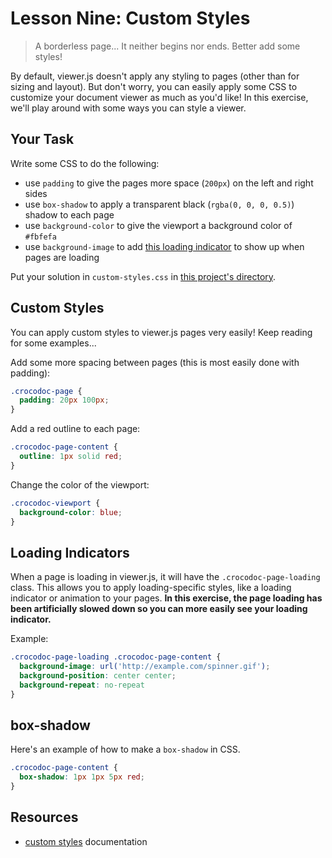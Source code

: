 # Lesson Nine: Custom Styles

> A borderless page...
>   It neither begins nor ends.
> Better add some styles!


By default, viewer.js doesn't apply any styling to pages (other than for sizing and layout). But don't worry, you can easily apply some CSS to customize your document viewer as much as you'd like! In this exercise, we'll play around with some ways you can style a viewer.


## Your Task

Write some CSS to do the following:
- use `padding` to give the pages more space (`200px`) on the left and right sides
- use `box-shadow` to apply a transparent black (`rgba(0, 0, 0, 0.5)`) shadow to each page
- use `background-color` to give the viewport a background color of `#fbfefa`
- use `background-image` to add [this loading indicator](https://raw.githubusercontent.com/lakenen/view-school-assets/master/spinner.gif) to show up when pages are loading

Put your solution in `custom-styles.css` in [this project's directory](/open/09-custom-styles).


## Custom Styles

You can apply custom styles to viewer.js pages very easily! Keep reading for some examples...

Add some more spacing between pages (this is most easily done with padding):
```css
.crocodoc-page {
  padding: 20px 100px;
}
```

Add a red outline to each page:
```css
.crocodoc-page-content {
  outline: 1px solid red;
}
```

Change the color of the viewport:
```css
.crocodoc-viewport {
  background-color: blue;
}
```


## Loading Indicators

When a page is loading in viewer.js, it will have the `.crocodoc-page-loading` class. This allows you to apply loading-specific styles, like a loading indicator or animation to your pages. **In this exercise, the page loading has been artificially slowed down so you can more easily see your loading indicator.**

Example:
```css
.crocodoc-page-loading .crocodoc-page-content {
  background-image: url('http://example.com/spinner.gif');
  background-position: center center;
  background-repeat: no-repeat
}
```


## box-shadow

Here's an example of how to make a `box-shadow` in CSS.

```css
.crocodoc-page-content {
  box-shadow: 1px 1px 5px red;
}
```

## Resources

* [custom styles](https://github.com/box/viewer.js/blob/master/README.md#styling-pages) documentation
